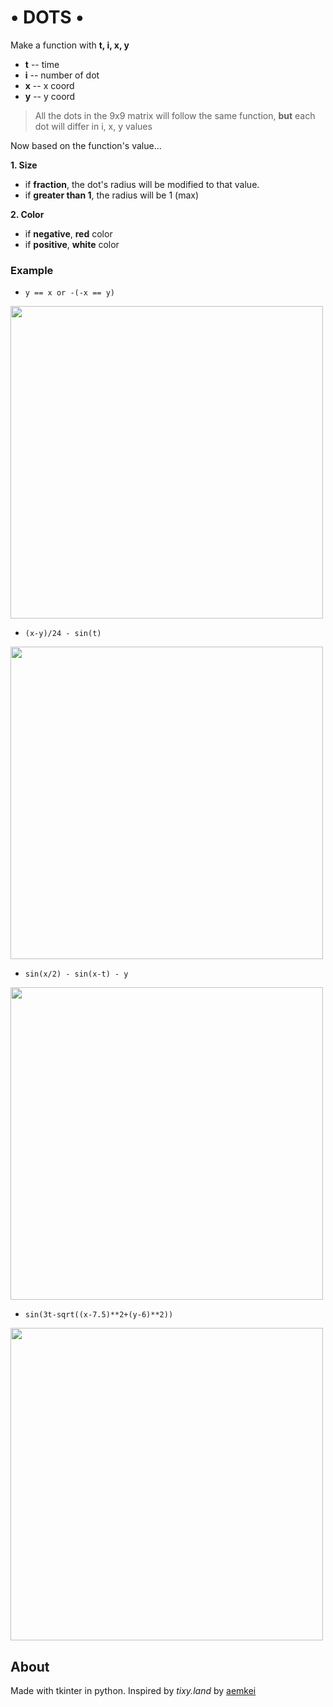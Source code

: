 # • DOTS •

Make a function with **t, i, x, y**
- **t** -- time
- **i** -- number of dot
- **x** -- x coord
- **y** -- y coord

> All the dots in the 9x9 matrix will follow the same function, **but** each dot will differ in i, x, y values

Now based on the function's value...

**1. Size**
- if **fraction**, the dot's radius will be modified to that value.
- if **greater than 1**, the radius will be 1 (max)

**2. Color**
- if **negative**, **red** color
- if **positive**, **white** color

### Example
- `y == x or -(-x == y)`

<img src=https://user-images.githubusercontent.com/70792552/215462442-b5941842-987e-4ff6-b4df-4b18da9b905d.gif width=500>

- `(x-y)/24 - sin(t)`

<img src=https://user-images.githubusercontent.com/70792552/215462314-f9f35d90-cedc-4542-968c-4b2e704e328e.gif width=500>

- `sin(x/2) - sin(x-t) - y`

<img src=https://user-images.githubusercontent.com/70792552/215463784-2333a77c-7532-4463-a879-ec785ca9837a.gif width=500>

- `sin(3t-sqrt((x-7.5)**2+(y-6)**2))`

<img src=https://user-images.githubusercontent.com/70792552/215463353-82f13b66-42b0-4bc3-8eee-cb8468f7ea09.gif width=500>

## About
Made with tkinter in python. Inspired by *tixy.land* by [aemkei](https://github.com/aemkei)
